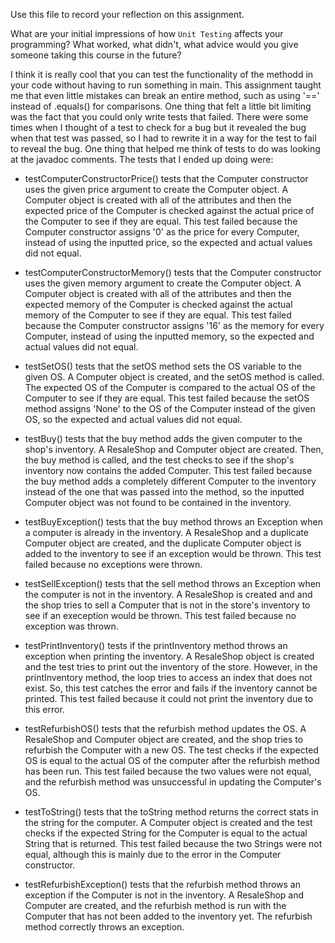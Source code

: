 Use this file to record your reflection on this assignment.

What are your initial impressions of how `Unit Testing` affects your programming?
What worked, what didn't, what advice would you give someone taking this course in the future?

I think it is really cool that you can test the functionality of the methodd in your code without having to run something in main. This assignment taught me that even little mistakes can break an entire method, such as using '==' instead of .equals() for comparisons. One thing that felt a little bit limiting was the fact that you could only write tests that failed. There were some times when I thought of a test to check for a bug but it revealed the bug when that test was passed, so I had to rewrite it in a way for the test to fail to reveal the bug. One thing that helped me think of tests to do was looking at the javadoc comments. The tests that I ended up doing were:

- testComputerConstructorPrice() tests that the Computer constructor uses the given price argument to create the Computer object. A Computer object is created with all of the attributes and then the expected price of the Computer is checked against the actual price of the Computer to see if they are equal. This test failed because the Computer constructor assigns '0' as the price for every Computer, instead of using the inputted price, so the expected and actual values did not equal.

- testComputerConstructorMemory() tests that the Computer constructor uses the given memory argument to create the Computer object. A Computer object is created with all of the attributes and then the expected memory of the Computer is checked against the actual memory of the Computer to see if they are equal. This test failed because the Computer constructor assigns '16' as the memory for every Computer, instead of using the inputted memory, so the expected and actual values did not equal.

- testSetOS() tests that the setOS method sets the OS variable to the given OS. A Computer object is created, and the setOS method is called. The expected OS of the Computer is compared to the actual OS of the Computer to see if they are equal. This test failed because the setOS method assigns 'None' to the OS of the Computer instead of the given OS, so the expected and actual values did not equal.

- testBuy() tests that the buy method adds the given computer to the shop's inventory. A ResaleShop and Computer object are created. Then, the buy method is called, and the test checks to see if the shop's inventory now contains the added Computer. This test failed because the buy method adds a completely different Computer to the inventory instead of the one that was passed into the method, so the inputted Computer object was not found to be contained in the inventory.

- testBuyException() tests that the buy method throws an Exception when a computer is already in the inventory. A ResaleShop and a duplicate Computer object are created, and the duplicate Computer object is added to the inventory to see if an exception would be thrown. This test failed because no exceptions were thrown.

- testSellException() tests that the sell method throws an Exception when the computer is not in the inventory. A ResaleShop is created and and the shop tries to sell a Computer that is not in the store's inventory to see if an exeception would be thrown. This test failed because no exception was thrown.

- testPrintInventory() tests if the printInventory method throws an exception when printing the inventory. A ResaleShop object is created and the test tries to print out the inventory of the store. However, in the printInventory method, the loop tries to access an index that does not exist. So, this test catches the error and fails if the inventory cannot be printed. This test failed because it could not print the inventory due to this error. 

- testRefurbishOS() tests that the refurbish method updates the OS. A ResaleShop and Computer object are created, and the shop tries to refurbish the Computer with a new OS. The test checks if the expected OS is equal to the actual OS of the computer after the refurbish method has been run. This test failed because the two values were not equal, and the refurbish method was unsuccessful in updating the Computer's OS.

- testToString() tests that the toString method returns the correct stats in the string for the computer. A Computer object is created and the test checks if the expected String for the Computer is equal to the actual String that is returned. This test failed because the two Strings were not equal, although this is mainly due to the error in the Computer constructor.

- testRefurbishException() tests that the refurbish method throws an exception if the Computer is not in the inventory. A ResaleShop and Computer are created, and the refurbish method is run with the Computer that has not been added to the inventory yet. The refurbish method correctly throws an exception. 